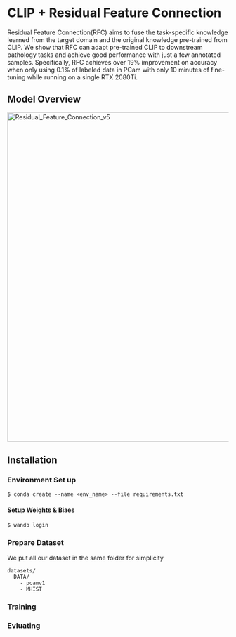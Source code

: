 # CLIP + Residual Feature Connection

Residual Feature Connection(RFC) aims to fuse the task-specific knowledge learned from the target domain and the original knowledge pre-trained from CLIP. We show that RFC can adapt pre-trained CLIP to downstream pathology tasks and achieve good performance with just a few annotated samples. Specifically, RFC achieves over 19% improvement on accuracy when only using 0.1% of labeled data in PCam with only 10 minutes of fine-tuning while running on a single RTX 2080Ti.

## Model Overview
<img width="750" alt="Residual_Feature_Connection_v5" src="https://user-images.githubusercontent.com/40489953/213370883-ed6b540b-de66-44f2-bc66-2d88d58b4f63.png">

## Installation
### Environment Set up

```
$ conda create --name <env_name> --file requirements.txt
```
#### Setup Weights & Biaes
```
$ wandb login
```
### Prepare Dataset
We put all our dataset in the same folder for simplicity

```
datasets/
  DATA/
    - pcamv1
    - MHIST
```

### Training

### Evluating


